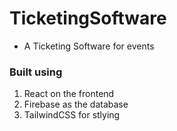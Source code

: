# TicketingSoftware

- A Ticketing Software for events

### Built using

1. React on the frontend
2. Firebase as the database
3. TailwindCSS for stlying
